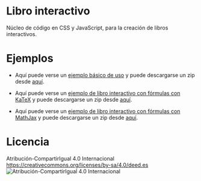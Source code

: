# Libro interactivo
Núcleo de código en CSS y JavaScript, para la creación de libros interactivos.

# Ejemplos
* Aquí puede verse un <a href="https://jlongi.github.io/libro_interactivo_simple/" target="_blank">ejemplo básico de uso</a> y puede descargarse un zip desde <a href="https://github.com/jlongi/libro_interactivo_simple/archive/master.zip" target="_blank" download="libro_interactivo_simple.zip">aquí</a>.

* Aquí puede verse un <a href="https://jlongi.github.io/libro_interactivo_katex/" target="_blank">ejemplo de libro interactivo con fórmulas con KaTeX</a> y puede descargarse un zip desde <a href="https://github.com/jlongi/libro_interactivo_katex/archive/master.zip" target="_blank" download="libro_interactivo_katex.zip">aquí</a>.

* Aquí puede verse un <a href="https://jlongi.github.io/libro_interactivo_mathjax/" target="_blank">ejemplo de libro interactivo con fórmulas con MathJax</a> y puede descargarse un zip desde <a href="https://github.com/jlongi/libro_interactivo_mathjax/archive/master.zip" target="_blank" download="libro_interactivo_mathjax.zip">aquí</a>.

# Licencia 
Atribución-CompartirIgual 4.0 Internacional 
https://creativecommons.org/licenses/by-sa/4.0/deed.es
<br>
![Atribución-CompartirIgual 4.0 Internacional](https://mirrors.creativecommons.org/presskit/buttons/88x31/svg/by-sa.svg)
